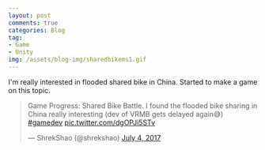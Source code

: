```yaml
---
layout: post
comments: true
categories: Blog
tag: 
- Game
- Unity
img: /assets/blog-img/sharedbikems1.gif
---
```


I'm really interested in flooded shared bike in China. Started to make a game on this topic.
    

<!--more-->


<blockquote class="twitter-tweet" data-lang="en"><p lang="en" dir="ltr">Game Progress: Shared Bike Battle. I found the flooded bike sharing in China really interesting (dev of VRMB gets delayed again😅) <a href="https://twitter.com/hashtag/gamedev?src=hash">#gamedev</a> <a href="https://t.co/dgOPJi5STv">pic.twitter.com/dgOPJi5STv</a></p>&mdash; ShrekShao (@shrekshao) <a href="https://twitter.com/shrekshao/status/882284791135059968">July 4, 2017</a></blockquote>
<script async src="//platform.twitter.com/widgets.js" charset="utf-8"></script>
